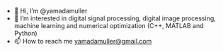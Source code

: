 - 👋 Hi, I’m @yamadamuller
- 👀 I’m interested in digital signal processing, digital image processing, machine learning and numerical optimization (C++, MATLAB and Python)
- 📫 How to reach me yamadamuller@gmail.com

<!---
yamadamuller/yamadamuller is a ✨ special ✨ repository because its `README.md` (this file) appears on your GitHub profile.
You can click the Preview link to take a look at your changes.
--->
